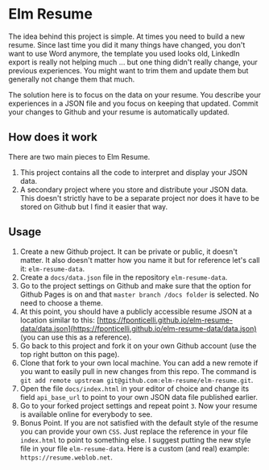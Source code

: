 # Elm Resume

The idea behind this project is simple. At times you need to build a new resume. Since last time you did it many things have changed, you don't want to use Word anymore, the template you used looks old, LinkedIn export is really not helping much ... but one thing didn't really change, your previous experiences. You might want to trim them and update them but generally not change them that much.

The solution here is to focus on the data on your resume. You describe your experiences in a JSON file and you focus on keeping that updated. Commit your changes to Github and your resume is automatically updated.

## How does it work

There are two main pieces to Elm Resume.

1. This project contains all the code to interpret and display your JSON data.
1. A secondary project where you store and distribute your JSON data. This doesn't strictly have to be a separate project nor does it have to be stored on Github but I find it easier that way.

## Usage

1. Create a new Github project. It can be private or public, it doesn't matter. It also doesn't matter how you name it but for reference let's call it: `elm-resume-data`.
1. Create a `docs/data.json` file in the repository `elm-resume-data`.
1. Go to the project settings on Github and make sure that the option for Github Pages is on and that `master branch /docs folder` is selected. No need to choose a theme.
1. At this point, you should have a publicly accessible resume JSON at a location similar to this: [https://fponticelli.github.io/elm-resume-data/data.json](https://fponticelli.github.io/elm-resume-data/data.json) (you can use this as a reference).
1. Go back to this project and fork it on your own Github account (use the top right button on this page).
1. Clone that fork to your own local machine. You can add a new remote if you want to easily pull in new changes from this repo. The command is `git add remote upstream git@github.com:elm-resume/elm-resume.git`.
1. Open the file `docs/index.html` in your editor of choice and change its field `api_base_url` to point to your own JSON data file published earlier.
1. Go to your forked project settings and repeat point `3`. Now your resume is available online for everybody to see.
1. Bonus Point. If you are not satisfied with the default style of the resume you can provide your own `CSS`. Just replace the reference in your file `index.html` to point to something else. I suggest putting the new style file in your file `elm-resume-data`. Here is a custom (and real) example: `https://resume.weblob.net`.
